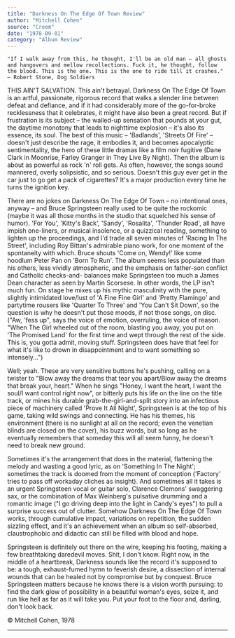 ```yaml
---
title: "Darkness On The Edge Of Town Review"
author: "Mitchell Cohen"
source: "Creem"
date: "1978-09-01"
category: "Album Review"
---
```


`"If I walk away from this, he thought, I'll be an old man – all ghosts and hangovers and mellow recollections. Fuck it, he thought, follow the blood. This is the one. This is the one to ride till it crashes." – Robert Stone, Dog Soldiers`

THIS AIN'T SALVATION. This ain't betrayal. Darkness On The Edge Of Town is an artful, passionate, rigorous record that walks a slender line between defeat and defiance, and if it had considerably more of the go-for-broke recklessness that it celebrates, it might have also been a great record. But if frustration is its subject – the walled-up sensation that pounds at your gut, the daytime monotony that leads to nighttime explosion – it's also its essence, its soul. The best of this music – 'Badlands', 'Streets Of Fire' – doesn't just describe the rage, it embodies it, and becomes apocalyptic sentimentality, the hero of these little dramas like a film noir fugitive (Dane Clark in Moonrise, Farley Granger in They Live By Night). Then the album is about as powerful as rock 'n' roll gets. As often, however, the songs sound mannered, overly solipsistic, and so serious. Doesn't this guy ever get in the car just to go get a pack of cigarettes? It's a major production every time he turns the ignition key.

There are no jokes on Darkness On The Edge Of Town – no intentional ones, anyway – and Bruce Springsteen really used to be quite the rockomic (maybe it was all those months in the studio that squelched his sense of humor). 'For You', 'Kitty's Back', 'Sandy', 'Rosalita', 'Thunder Road', all have impish one-liners, or musical insolence, or a quizzical reading, something to lighten up the proceedings, and I'd trade all seven minutes of 'Racing In The Street', including Roy Bittan's admirable piano work, for one moment of the spontaneity with which. Bruce shouts 'Come on, Wendy!' like some hoodlum Peter Pan on 'Born To Run'. The album seems less populated than his others, less vividly atmospheric, and the emphasis on father-son conflict and Catholic checks-and- balances make Springsteen too much a James Dean character as seen by Martin Scorsese. In other words, the LP isn't much fun. On stage he mixes up his mythic masculinity with the pure, slightly intimidated love/lust of 'A Fine Fine Girl' and 'Pretty Flamingo' and partytime rousers like 'Quarter To Three' and 'You Can't Sit Down', so the question is why he doesn't put those moods, if not those songs, on disc. ("Aw, 'fess up", says the voice of emotion, overruling, the voice of reason. "When The Girl wheeled out of the room, blasting you away, you put on 'The Promised Land' for the first time and wept through the rest of the side. This is, you gotta admit, moving stuff. Springsteen does have that feel for what it's like to drown in disappointment and to want something so intensely...")

Well; yeah. These are very sensitive buttons he's pushing, calling on a twister to "Blow away the dreams that tear you apart/Blow away the dreams that break your, heart." When he sings "Honey, I want the heart, I want the soul/I want control right now", or bitterly puts his life on the line on the title track, or mines his durable grab-the-girl-and-split story into an infectious piece of machinery called 'Prove It All Night', Springsteen is at the top of his game, taking wild swings and connecting. He has his themes, his environment (there is no sunlight at all on the record; even the venetian blinds are closed on the cover), his buzz words, but so long as he eventually remembers that someday this will all seem funny, he doesn't need to break new ground.

Sometimes it's the arrangement that does in the material, flattening the melody and wasting a good lyric, as on 'Something In The Night'; sometimes the track is doomed from the moment of conception ('Factory' tries to pass off workaday cliches as insight). And sometimes all it takes is an urgent Springsteen vocal or guitar solo, Clarence Clemons' swaggering sax, or the combination of Max Weinberg's pulsative drumming and a romantic image ("I go driving deep into the light in Candy's eyes") to pull a surprise success out of clutter. Somehow Darkness On The Edge Of Town works, through cumulative impact, variations on repetition, the sudden sizzling effect, and it's an achievement when an album so self-absorbed, claustrophobic and didactic can still be filled with blood and hope.

Springsteen is definitely out there on the wire, keeping his footing, making a few breathtaking daredevil moves. Shit, I don't know. Right now, in the middle of a heartbreak, Darkness sounds like the record it's supposed to be: a tough, exhaust-fumed hymn to feverish desire, a dissection of internal wounds that can be healed not by compromise but by conquest. Bruce Springsteen matters because he knows there is a vision worth pursuing: to find the dark glow of possibility in a beautiful woman's eyes, seize it, and run like hell as far as it will take you. Put your foot to the floor and, darling, don't look back.

© Mitchell Cohen, 1978

---
